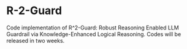 # R-2-Guard
Code implementation of R^2-Guard: Robust Reasoning Enabled LLM Guardrail via Knowledge-Enhanced Logical Reasoning.
Codes will be released in two weeks.
